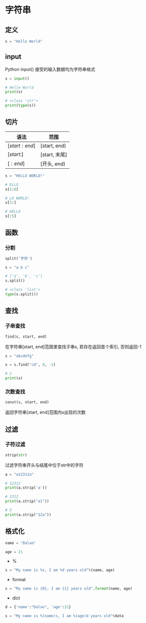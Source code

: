<!--
 * @Description: 
 * @Version: 1.0
 * @Author: DaLao
 * @Email: dalao@xxx.com
 * @Date: 2021-12-01 20:37:22
 * @LastEditors: dalao_li
 * @LastEditTime: 2023-04-16 23:34:11
-->


# 字符串


## 定义

```py
s = "Hello World"
```


## input

Python input() 接受的输入数据均为字符串格式

```py
s = input()

# Helle World
print(s)

# <class 'str'>
print(type(s))
```


## 切片


| 语法          | 范围          |
| ------------- | ------------- |
| $[start:end]$ | [start, end)  |
| $[start:]$    | [start, 末尾] |
| $[:end]$      | [开头, end)   |


```py
s = "HELLO WORLD!"

# ELLO
s[1:6]

# LO WORLD!
s[3:]

# HELLO
s[:5]
```


## 函数


### 分割

```py
split('字符')
```

```py
s = "a b c"

# ['a', 'b', 'c'] 
s.split()

# <class 'list'>
type(s.split())
```


## 查找


### 子串查找

```py
find(s, start, end)
```

在字符串[start, end]范围里查找子串s, 若存在返回首个索引, 否则返回-1

```py
s = "abcdefg"

x = s.find("cd", 0, -1)

# 2
print(x)
```


### 次数查找

```py
conut(s, start, end)
```

返回字符串[start, end]范围内s出现的次数


## 过滤


### 子符过滤

```py
strip(str)
```

过滤字符串开头与结尾中位于str中的字符

```py
a = "a12312a"

# 12312
print(a.strip('a'))

# 2312
print(a.strip("a1"))

# 3
print(a.strip("12a"))
```


## 格式化

```py
name = "Dalao"

age = 21
```

- %

```py
s = "My name is %s, I am %d years old"%(name, age)
```

- format

```py
s = "My name is {0}, I am {1} years old".format(name, age)
```

- dict

```py
d = {'name':"Dalao", 'age':21}

s = "My name is %(name)s, I am %(age)d years old"%data
```